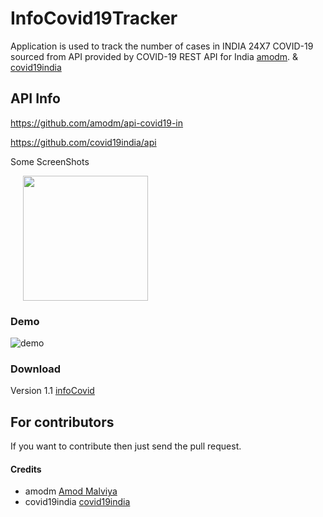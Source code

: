 <!--
  Title: InfoCovid19Tracker
  Description: This application is used to track the number of cases in INDIA 24X7
  Author: vedraj360
  -->

# InfoCovid19Tracker

Application is used to track the number of cases in INDIA 24X7 COVID-19 sourced from API provided by 
COVID-19 REST API for India [amodm](https://www.mohfw.gov.in/). & [covid19india](https://github.com/covid19india/api)

## API Info

https://github.com/amodm/api-covid19-in

https://github.com/covid19india/api


Some ScreenShots

<p float="left">
  <img src="https://github.com/vedraj360/InfoCovid19Tracker/blob/master/screenshots/s1.png" width="200" hspace="20"/>
</p>

### Demo
![demo](https://github.com/vedraj360/InfoCovid19Tracker/blob/master/screenshots/demo.gif)

### Download
Version 1.1 [infoCovid](https://github.com/vedraj360/InfoCovid19Tracker/blob/master/app/release/infoCovid.apk?raw=true)
## For contributors

If you  want to contribute then just send the pull request.

#### Credits
* amodm [Amod Malviya](https://github.com/amodm/api-covid19-in)
* covid19india [covid19india](https://github.com/covid19india/api)

